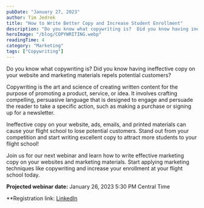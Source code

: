 ```yaml
---
pubDate: "January 27, 2023"
author: Tim Jedrek
title: "How to Write Better Copy and Increase Student Enrollment"
description: "Do you know what copywriting is?  Did you know having ineffective copy on your website and marketing materials repels potential customers?"
heroImage: "/blog/COPYWRITING.webp"
readingTime: 4
category: "Marketing"
tags: ["Copywriting"]
---
```


Do you know what copywriting is? Did you know having ineffective copy on your website and marketing materials repels potential customers?

Copywriting is the art and science of creating written content for the purpose of promoting a product, service, or idea. It involves crafting compelling, persuasive language that is designed to engage and persuade the reader to take a specific action, such as making a purchase or signing up for a newsletter.

Ineffective copy on your website, ads, emails, and printed materials can cause your flight school to lose potential customers. Stand out from your competition and start writing excellent copy to attract more students to your flight school!

Join us for our next webinar and learn how to write effective marketing copy on your websites and marketing materials. Start applying marketing techniques like copywriting and increase your enrollment at your flight school today.

**Projected webinar date:** January 26, 2023 5:30 PM Central Time

**Registration link: [LinkedIn](https://www.linkedin.com/events/webinar-howtowritebettercopyand7020661568707182592**)

